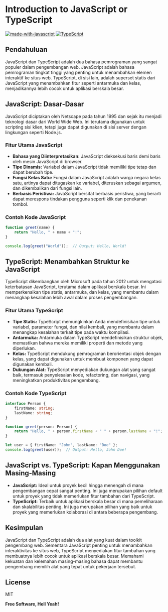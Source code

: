 # Introduction to JavaScript or TypeScript

[![made-with-javascript](https://img.shields.io/badge/Made%20with-JavaScript-1f425f.svg)](https://www.javascript.com)
[![TypeScript](https://img.shields.io/badge/--3178C6?logo=typescript&logoColor=ffffff)](https://www.typescriptlang.org/)
## Pendahuluan
JavaScript dan TypeScript adalah dua bahasa pemrograman yang sangat populer dalam pengembangan web. JavaScript adalah bahasa pemrograman tingkat tinggi yang penting untuk menambahkan elemen interaktif ke situs web. TypeScript, di sisi lain, adalah superset statis dari JavaScript yang menambahkan fitur seperti antarmuka dan kelas, menjadikannya lebih cocok untuk aplikasi berskala besar.

## JavaScript: Dasar-Dasar
JavaScript diciptakan oleh Netscape pada tahun 1995 dan sejak itu menjadi teknologi dasar dari World Wide Web. Ini terutama digunakan untuk scripting sisi klien, tetapi juga dapat digunakan di sisi server dengan lingkungan seperti Node.js.

### Fitur Utama JavaScript
- **Bahasa yang Diinterpretasikan:** JavaScript dieksekusi baris demi baris oleh mesin JavaScript di browser.
- **Tipe Dinamis:** Variabel dalam JavaScript tidak memiliki tipe tetap dan dapat berubah tipe.
- **Fungsi Kelas Satu:** Fungsi dalam JavaScript adalah warga negara kelas satu, artinya dapat ditugaskan ke variabel, diteruskan sebagai argumen, dan dikembalikan dari fungsi lain.
- **Berbasis Peristiwa:** JavaScript bersifat berbasis peristiwa, yang berarti dapat merespons tindakan pengguna seperti klik dan penekanan tombol.

### Contoh Kode JavaScript
```javascript
function greet(name) {
    return "Hello, " + name + "!";
}

console.log(greet("World"));  // Output: Hello, World!
```

## TypeScript: Menambahkan Struktur ke JavaScript

TypeScript dikembangkan oleh Microsoft pada tahun 2012 untuk mengatasi keterbatasan JavaScript, terutama dalam aplikasi berskala besar. Ini memperkenalkan tipe statis, antarmuka, dan kelas, yang membantu dalam menangkap kesalahan lebih awal dalam proses pengembangan.

### Fitur Utama TypeScript

- **Tipe Statis:** TypeScript memungkinkan Anda mendefinisikan tipe untuk variabel, parameter fungsi, dan nilai kembali, yang membantu dalam menangkap kesalahan terkait tipe pada waktu kompilasi.
- **Antarmuka:** Antarmuka dalam TypeScript mendefinisikan struktur objek, memastikan bahwa mereka memiliki properti dan metode yang diperlukan.
- **Kelas:** TypeScript mendukung pemrograman berorientasi objek dengan kelas, yang dapat digunakan untuk membuat komponen yang dapat digunakan kembali.
- **Dukungan Alat:** TypeScript menyediakan dukungan alat yang sangat baik, termasuk penyelesaian kode, refactoring, dan navigasi, yang meningkatkan produktivitas pengembang.

### Contoh Kode TypeScript

```typescript
interface Person {
    firstName: string;
    lastName: string;
}

function greet(person: Person) {
    return "Hello, " + person.firstName + " " + person.lastName + "!";
}

let user = { firstName: "John", lastName: "Doe" };
console.log(greet(user));  // Output: Hello, John Doe!
```

## JavaScript vs. TypeScript: Kapan Menggunakan Masing-Masing

- **JavaScript:** Ideal untuk proyek kecil hingga menengah di mana pengembangan cepat sangat penting. Ini juga merupakan pilihan default untuk proyek yang tidak memerlukan fitur tambahan dari TypeScript.
- **TypeScript:** Terbaik untuk aplikasi berskala besar di mana pemeliharaan dan skalabilitas penting. Ini juga merupakan pilihan yang baik untuk proyek yang memerlukan kolaborasi di antara beberapa pengembang.

## Kesimpulan

JavaScript dan TypeScript adalah dua alat yang kuat dalam toolkit pengembang web. Sementara JavaScript penting untuk menambahkan interaktivitas ke situs web, TypeScript menyediakan fitur tambahan yang membuatnya lebih cocok untuk aplikasi berskala besar. Memahami kekuatan dan kelemahan masing-masing bahasa dapat membantu pengembang memilih alat yang tepat untuk pekerjaan tersebut.

## License

MIT

**Free Software, Hell Yeah!**
